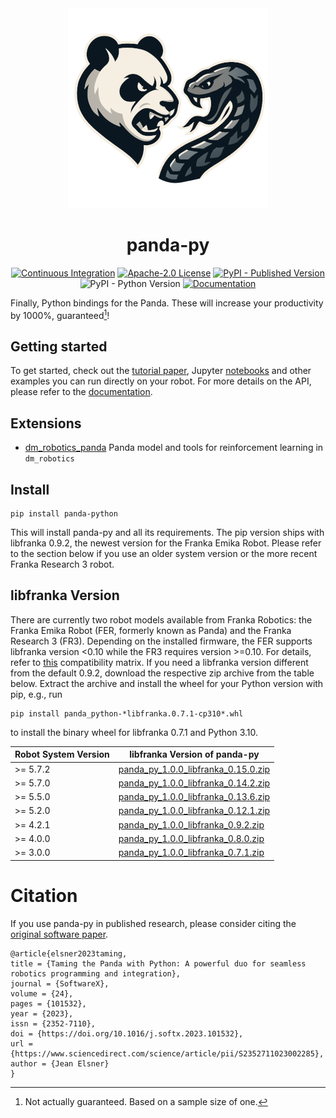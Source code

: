 <div align="center"><img alt="panda-py Logo" src="https://raw.githubusercontent.com/JeanElsner/panda-py/main/logo.png" /></div>

<h1 align="center">panda-py</h1>

<p align="center">
  <a href="https://github.com/JeanElsner/panda-py/actions/workflows/main.yml"><img alt="Continuous Integration" src="https://img.shields.io/github/actions/workflow/status/JeanElsner/panda-py/main.yml" /></a>
  <a href="https://github.com/JeanElsner/panda-py/blob/main/LICENSE"><img alt="Apache-2.0 License" src="https://img.shields.io/github/license/JeanElsner/panda-py" /></a>
  <a href="https://pypi.org/project/panda-python/"><img alt="PyPI - Published Version" src="https://img.shields.io/pypi/v/panda-python"></a>
  <img alt="PyPI - Python Version" src="https://img.shields.io/pypi/pyversions/panda-python">
  <a href="https://jeanelsner.github.io/panda-py"><img alt="Documentation" src="https://shields.io/badge/-Documentation-informational" /><a/>
</p>

Finally, Python bindings for the Panda. These will increase your productivity by 1000%, guaranteed[^1]!

## Getting started

To get started, check out the [tutorial paper](https://www.sciencedirect.com/science/article/pii/S2352711023002285), Jupyter [notebooks](https://github.com/JeanElsner/panda-py/tree/main/examples/notebooks) and other examples you can run directly on your robot. For more details on the API, please refer to the [documentation](https://jeanelsner.github.io/panda-py/).

## Extensions

* [dm_robotics_panda](https://github.com/JeanElsner/dm_robotics_panda) Panda model and tools for reinforcement learning in `dm_robotics`

## Install

```
pip install panda-python
```

This will install panda-py and all its requirements. The pip version ships with libfranka 0.9.2, the newest version for the Franka Emika Robot. Please refer to the section below if you use an older system version or the more recent Franka Research 3 robot. 

## libfranka Version

There are currently two robot models available from Franka Robotics: the Franka Emika Robot (FER, formerly known as Panda) and the Franka Research 3 (FR3). Depending on the installed firmware, the FER supports libfranka version <0.10 while the FR3 requires version >=0.10. For details, refer to [this](https://frankaemika.github.io/docs/compatibility.html) compatibility matrix. If you need a libfranka version different from the default 0.9.2, download the respective zip archive from the table below. Extract the archive and install the wheel for your Python version with pip, e.g., run
```
pip install panda_python-*libfranka.0.7.1-cp310*.whl
```
to install the binary wheel for libfranka 0.7.1 and Python 3.10.

| Robot System Version | libfranka Version of panda-py |
| ---- | ---- |
| >= 5.7.2 | [panda_py_1.0.0_libfranka_0.15.0.zip](https://github.com/JeanElsner/panda-py/releases/download/v1.0.0/panda_py_1.0.0_libfranka_0.15.0.zip) |
| >= 5.7.0 | [panda_py_1.0.0_libfranka_0.14.2.zip](https://github.com/JeanElsner/panda-py/releases/download/v1.0.0/panda_py_1.0.0_libfranka_0.14.2.zip) |
| >= 5.5.0 | [panda_py_1.0.0_libfranka_0.13.6.zip](https://github.com/JeanElsner/panda-py/releases/download/v1.0.0/panda_py_1.0.0_libfranka_0.13.6.zip) |
| >= 5.2.0 | [panda_py_1.0.0_libfranka_0.12.1.zip](https://github.com/JeanElsner/panda-py/releases/download/v1.0.0/panda_py_1.0.0_libfranka_0.12.1.zip) |
| >= 4.2.1 | [panda_py_1.0.0_libfranka_0.9.2.zip](https://github.com/JeanElsner/panda-py/releases/download/v1.0.0/panda_py_1.0.0_libfranka_0.9.2.zip) |
| >= 4.0.0 | [panda_py_1.0.0_libfranka_0.8.0.zip](https://github.com/JeanElsner/panda-py/releases/download/v1.0.0/panda_py_1.0.0_libfranka_0.8.0.zip) |
| >= 3.0.0 | [panda_py_1.0.0_libfranka_0.7.1.zip](https://github.com/JeanElsner/panda-py/releases/download/v1.0.0/panda_py_1.0.0_libfranka_0.7.1.zip) |

# Citation

If you use panda-py in published research, please consider citing the [original software paper](https://www.sciencedirect.com/science/article/pii/S2352711023002285).

```
@article{elsner2023taming,
title = {Taming the Panda with Python: A powerful duo for seamless robotics programming and integration},
journal = {SoftwareX},
volume = {24},
pages = {101532},
year = {2023},
issn = {2352-7110},
doi = {https://doi.org/10.1016/j.softx.2023.101532},
url = {https://www.sciencedirect.com/science/article/pii/S2352711023002285},
author = {Jean Elsner}
}
```

[^1]: Not actually guaranteed. Based on a sample size of one.
